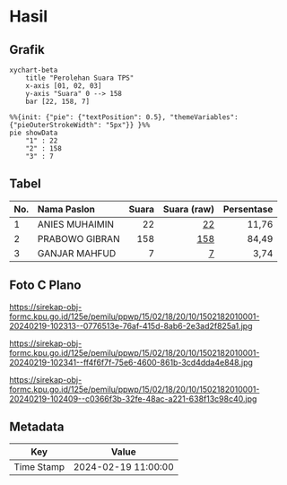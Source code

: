 # Hasil

## Grafik

```mermaid
xychart-beta
    title "Perolehan Suara TPS"
    x-axis [01, 02, 03]
    y-axis "Suara" 0 --> 158
    bar [22, 158, 7]
```

```mermaid
%%{init: {"pie": {"textPosition": 0.5}, "themeVariables": {"pieOuterStrokeWidth": "5px"}} }%%
pie showData
    "1" : 22
    "2" : 158
    "3" : 7
```

## Tabel

| No. | Nama Paslon    | Suara | Suara (raw) | Persentase |
|:--- |:-------------- | -----:| -----------:| ----------:|
| 1   | ANIES MUHAIMIN | 22    | [22][p-1]   | 11,76      |
| 2   | PRABOWO GIBRAN | 158   | [158][p-2]  | 84,49      |
| 3   | GANJAR MAHFUD  | 7     | [7][p-3]    | 3,74       |


[p-1]: https://github.com/gigit-pemilu/pemilu-2024-15-jambi/blob/main/pilpres/hitung-suara/sub/15-jambi/sub/02--merangin/sub/18-jangkat-timur/sub/2010-koto-baru/sub/001-tps/sub/paslon-1.txt
[p-2]: https://github.com/gigit-pemilu/pemilu-2024-15-jambi/blob/main/pilpres/hitung-suara/sub/15-jambi/sub/02--merangin/sub/18-jangkat-timur/sub/2010-koto-baru/sub/001-tps/sub/paslon-2.txt
[p-3]: https://github.com/gigit-pemilu/pemilu-2024-15-jambi/blob/main/pilpres/hitung-suara/sub/15-jambi/sub/02--merangin/sub/18-jangkat-timur/sub/2010-koto-baru/sub/001-tps/sub/paslon-3.txt

## Foto C Plano

https://sirekap-obj-formc.kpu.go.id/125e/pemilu/ppwp/15/02/18/20/10/1502182010001-20240219-102313--0776513e-76af-415d-8ab6-2e3ad2f825a1.jpg

https://sirekap-obj-formc.kpu.go.id/125e/pemilu/ppwp/15/02/18/20/10/1502182010001-20240219-102341--ff4f6f7f-75e6-4600-861b-3cd4dda4e848.jpg

https://sirekap-obj-formc.kpu.go.id/125e/pemilu/ppwp/15/02/18/20/10/1502182010001-20240219-102409--c0366f3b-32fe-48ac-a221-638f13c98c40.jpg


## Metadata

| Key        | Value               |
| ---------- | ------------------- |
| Time Stamp | 2024-02-19 11:00:00 |



